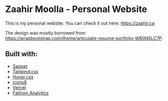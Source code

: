 # Zaahir Moolla - Personal Website

This is my personal website. You can check it out here: https://zaahir.ca

The design was mostly borrowed from https://wrapbootstrap.com/theme/articulate-resume-portfolio-WB0N5LC7P.

## Built with:
  - [Sapper](https://sapper.svelte.dev/)
  - [Tailwind.css](https://tailwindcss.com)
  - [Hover.css](https://ianlunn.github.io/Hover/)
  - [icons8](https://icons8.com)
  - [Vercel](https://vercel.com/home)
  - [Fathom Analytics](https://usefathom.com/)
